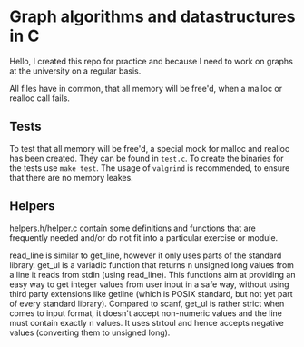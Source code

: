 # Graph algorithms and datastructures in C

Hello,
I created this repo for practice and because I need to work on graphs at the
university on a regular basis.

All files have in common, that all memory will be free'd, when a malloc or realloc call
fails.

## Tests

To test that all memory will be free'd, a special mock for malloc and realloc
has been created. They can be found in `test.c`.
To create the binaries for the tests use `make test`.
The usage of `valgrind` is recommended, to ensure that there are no memory
leakes.

## Helpers

helpers.h/helper.c contain some definitions and functions that are frequently
needed and/or do not fit into a particular exercise or module.

read_line is similar to get_line, however it only uses parts of the standard
library. get_ul is a variadic function that returns n unsigned long values
from a line it reads from stdin (using read_line). This functions aim at
providing an easy way to get integer values from user input in a safe way,
without using third party extensions like getline (which is POSIX standard,
but not yet part of every standard library). Compared to scanf, get_ul
is rather strict when comes to input format, it doesn't accept non-numeric
values and the line must contain exactly n values. It uses strtoul and hence
accepts negative values (converting them to unsigned long).
